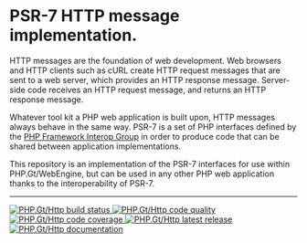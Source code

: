 PSR-7 HTTP message implementation.
==================================

HTTP messages are the foundation of web development. Web browsers and HTTP clients such as cURL create HTTP request messages that are sent to a web server, which provides an HTTP response message. Server-side code receives an HTTP request message, and returns an HTTP response message.

Whatever tool kit a PHP web application is built upon, HTTP messages always behave in the same way. PSR-7 is a set of PHP interfaces defined by the [PHP Framework Interop Group][fig] in order to produce code that can be shared between application implementations.

This repository is an implementation of the PSR-7 interfaces for use within PHP.Gt/WebEngine, but can be used in any other PHP web application thanks to the interoperability of PSR-7.

***

<a href="https://github.com/PhpGt/Http/actions" target="_blank">
	<img src="https://badge.status.php.gt/http-build.svg" alt="PHP.Gt/Http build status" />
</a>
<a href="https://app.codacy.com/gh/PhpGt/Http" target="_blank">
	<img src="https://badge.status.php.gt/http-quality.svg" alt="PHP.Gt/Http code quality" />
</a>
<a href="https://app.codecov.io/gh/PhpGt/Http" target="_blank">
	<img src="https://badge.status.php.gt/http-coverage.svg" alt="PHP.Gt/Http code coverage" />
</a>
<a href="https://packagist.PhpGt/packages/PhpGt/Http" target="_blank">
	<img src="https://badge.status.php.gt/http-version.svg" alt="PHP.Gt/Http latest release" />
</a>
<a href="http://www.php.gt/Http" target="_blank">
	<img src="https://badge.status.php.gt/http-docs.svg" alt="PHP.Gt/Http documentation" />
</a>

[fig]: https://www.php-fig.org/psr/psr-7/
